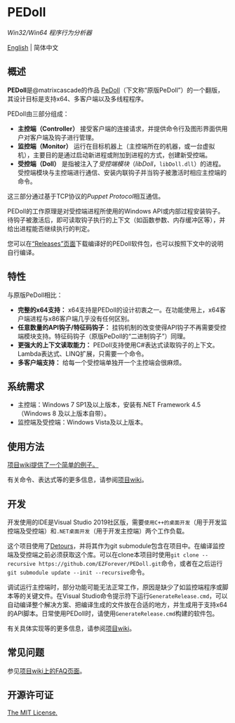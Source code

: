 # PEDoll
*Win32/Win64 程序行为分析器*

[English](README.md) | 简体中文

## 概述
**PEDoll**是@matrixcascade的作品 [PeDoll](https://github.com/matrixcascade/PeDoll)（下文称“原版PeDoll”）的一个翻版，其设计目标是支持x64、多客户端以及多线程程序。

PEDoll由三部分组成：

- **主控端（Controller）** 接受客户端的连接请求，并提供命令行及图形界面供用户对客户端及钩子进行管理。
- **监控端（Monitor）** 运行在目标机器上（主控端所在的机器，或一台虚拟机），主要目的是通过启动新进程或附加到进程的方式，创建新受控端。
- **受控端（Doll）** 是指被注入了*受控端模块*（*libDoll*，`libDoll.dll`）的进程。受控端模块与主控端进行通信、安装内联钩子并当钩子被激活时相应主控端的命令。

这三部分通过基于TCP协议的*Puppet Protocol*相互通信。

PEDoll的工作原理是对受控端进程所使用的Windows API或内部过程安装钩子。待钩子被激活后，即可读取钩子执行的上下文（如函数参数、内存缓冲区等），并给出进程能否继续执行的判定。

您可以在[“Releases”页面](https://github.com/EZForever/PEDoll/releases)下载编译好的PEDoll软件包，也可以按照下文中的说明自行编译。

## 特性

与原版PeDoll相比：

- **完整的x64支持：** x64支持是PEDoll的设计初衷之一。在功能使用上，x64客户端进程与x86客户端几乎没有任何区别。
- **任意数量的API钩子/特征码钩子：** 挂钩机制的改变使得API钩子不再需要受控端模块支持。特征码钩子（原版PeDoll的“二进制钩子”）同理。
- **更强大的上下文读取能力：** PEDoll支持使用C#表达式读取钩子的上下文。Lambda表达式、LINQ扩展，只需要一个命令。
- **多客户端支持：** 给每一个受控端单独开一个主控端会很麻烦。

## 系统需求

- 主控端：Windows 7 SP1及以上版本，安装有.NET Framework 4.5（Windows 8 及以上版本自带）。
- 监控端及受控端：Windows Vista及以上版本。

## 使用方法

[项目wiki提供了一个简单的例子。][wiki/example]

有关命令、表达式等的更多信息，请参阅[项目wiki][wiki]。

## 开发

开发使用的IDE是Visual Studio 2019社区版，需要`使用C++的桌面开发`（用于开发监控端及受控端）和`.NET桌面开发`（用于开发主控端）两个工作负载。

这个项目使用了[Detours](https://github.com/microsoft/Detours)，并将其作为git submodule包含在项目中。在编译监控端及受控端之前必须获取这个库。可以在clone本项目时使用`git clone --recursive https://github.com/EZForever/PEDoll.git`命令，或者在之后运行`git submodule update --init --recursive`命令。

调试运行主控端时，部分功能可能无法正常工作，原因是缺少了如监控端程序或脚本等的关键文件。在Visual Studio命令提示符下运行`GenerateRelease.cmd`，可以自动编译整个解决方案、把编译生成的文件放在合适的地方，并生成用于支持x64的API脚本。日常使用PEDoll时，请使用`GenerateRelease.cmd`构建的软件包。

有关具体实现等的更多信息，请参阅[项目wiki][wiki]。

## 常见问题

参见[项目wiki上的FAQ页面][wiki/faq]。

## 开源许可证

[The MIT License.](LICENSE.txt)

[wiki]: https://github.com/EZForever/PEDoll/wiki/Home.zh-CN
[wiki/faq]: https://github.com/EZForever/PEDoll/wiki/FAQ.zh-CN
[wiki/example]: https://github.com/EZForever/PEDoll/wiki/Simple-Example.zh-CN

